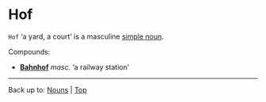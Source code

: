 # Hof

`Hof` ‘a yard, a court’ is a masculine [simple noun](../../simpleNouns.md).

Compounds:
- **[Bahnhof](../../b/ba/Bahnhof.md)** *masc.* ‘a railway station’

----

Back up to: [Nouns](../../index.md) | [Top](../../../index.md)
